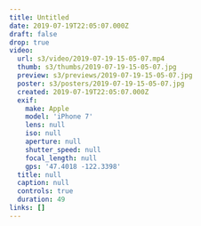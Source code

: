 ```yaml
---
title: Untitled
date: 2019-07-19T22:05:07.000Z
draft: false
drop: true
video:
  url: s3/video/2019-07-19-15-05-07.mp4
  thumb: s3/thumbs/2019-07-19-15-05-07.jpg
  preview: s3/previews/2019-07-19-15-05-07.jpg
  poster: s3/posters/2019-07-19-15-05-07.jpg
  created: 2019-07-19T22:05:07.000Z
  exif:
    make: Apple
    model: 'iPhone 7'
    lens: null
    iso: null
    aperture: null
    shutter_speed: null
    focal_length: null
    gps: '47.4018 -122.3398'
  title: null
  caption: null
  controls: true
  duration: 49
links: []
---
```

